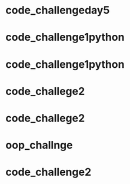 # code_challengeday5
# code_challenge1python
# code_challenge1python
# code_challege2
# code_challege2
# oop_challnge
# code_challenge2
